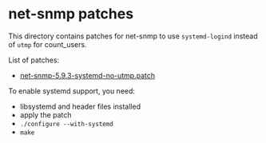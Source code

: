 # net-snmp patches

This directory contains patches for net-snmp to use `systemd-logind` instead of `utmp` for count_users.

List of patches:
* [net-snmp-5.9.3-systemd-no-utmp.patch](net-snmp-5.9.3-systemd-no-utmp.patch)

To enable systemd support, you need:

* libsystemd and header files installed
* apply the patch 
* `./configure --with-systemd`
* `make`

